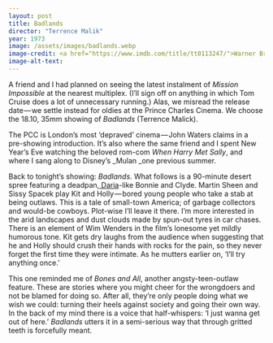 ```yaml
---
layout: post
title: Badlands
director: "Terrence Malik"
year: 1973
image: /assets/images/badlands.webp
image-credit: <a href="https://www.imdb.com/title/tt0113247/">Warner Bros.</a>
image-alt-text: 
---
```


A friend and I had planned on seeing the latest instalment of _Mission Impossible_ at the nearest multiplex. (I’ll sign off on anything in which Tom Cruise does a lot of unnecessary running.) Alas, we misread the release date — we settle instead for oldies at the Prince Charles Cinema. We choose the 18.10, 35mm showing of _Badlands_ (Terrence Malick).

The PCC is London’s most ‘depraved’ cinema — John Waters claims in a pre-showing introduction. It’s also where the same friend and I spent New Year’s Eve watching the beloved rom-com _When Harry Met Sally_, and where I sang along to Disney’s _Mulan _one previous summer.

Back to tonight’s showing: _Badlands_. What follows is a 90-minute desert spree featuring a deadpan,[ Daria](https://www.youtube.com/watch?v=2TAGtY1SsfU&ab_channel=metricmine)-like Bonnie and Clyde. Martin Sheen and Sissy Spacek play Kit and Holly — bored young people who take a stab at being outlaws. This is a tale of small-town America; of garbage collectors and would-be cowboys. Plot-wise I’ll leave it there. I’m more interested in the arid landscapes and dust clouds made by spun-out tyres in car chases. There is an element of Wim Wenders in the film’s lonesome yet mildly humorous tone. Kit gets dry laughs from the audience when suggesting that he and Holly should crush their hands with rocks for the pain, so they never forget the first time they were intimate. As he mutters earlier on, ‘I’ll try anything once.’

This one reminded me of _Bones and All_, another angsty-teen-outlaw feature. These are stories where you might cheer for the wrongdoers and not be blamed for doing so. After all, they’re only people doing what we wish we could: turning their heels against society and going their own way. In the back of my mind there is a voice that half-whispers: ‘I just wanna get out of here.’ _Badlands_ utters it in a semi-serious way that through gritted teeth is forcefully meant.
